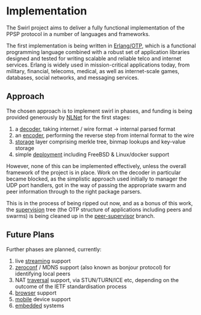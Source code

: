 # Implementation

The Swirl project aims to deliver a fully functional implementation of the PPSP protocol in a number of languages and frameworks.

The first implementation is being written in [Erlang/OTP], which is a functional programming language combined with a robust set of application libraries designed and tested for writing scalable and reliable telco and internet services. Erlang is widely used in mission-critical applications today, from military, financial, telecoms, medical, as well as internet-scale games, databases, social networks, and messaging services.

## Approach

The chosen approach is to implement swirl in phases, and funding is being provided generously by [NLNet] for the first stages:

1. a [decoder], taking internet / wire format -> internal parsed format
2. an [encoder], performing the reverse step from internal format to the wire
3. [storage] layer comprising merkle tree, binmap lookups and key-value storage
4. simple [deployment] including FreeBSD & Linux/docker support
 
However, none of this can be implemented effectively, unless the overall framework of the project is in place. Work on the decoder in particular became blocked, as the simplistic approach used initially to manager the UDP port handlers, got in the way of passing the appropriate swarm and peer information through to the right package parsers.

This is in the process of being ripped out now, and as a bonus of this work, the [supervision] tree (the OTP structure of applications including peers and swarms) is being cleaned up in the [peer-supervisor] branch.

## Future Plans

Further phases are planned, currently:

1. live [streaming] support
2. [zeroconf] / MDNS support (also known as bonjour protocol) for identifying local peers
3. NAT [traversal] support, via STUN/TURN/ICE etc, depending on the outcome of the IETF standardisation process
4. [browser] support
5. [mobile] device support
6. [embedded] systems


[Erlang/OTP]: http://www.erlang.org/
[NLNet]: http://nlnet.nl/news/2013/20130901-awards.html
[peer-supervisor]: https://github.com/skunkwerks/swirl/blob/feature/add-peer-supervisor/src/swirl_sup.erl

[decoder]: decoder.md
[encoder]: encoder.md
[supervision]: supervision.md
[overview]: overview.md
[merkle]: merkle.md
[deployment]: deployment.md
[storage]: storage.md
[streaming]: streaming.md
[zeroconf]: zeroconf.md
[traversal]: traversal.md
[browser]: browser.md
[mobile]: mobile.md
[embedded]: embedded.md
